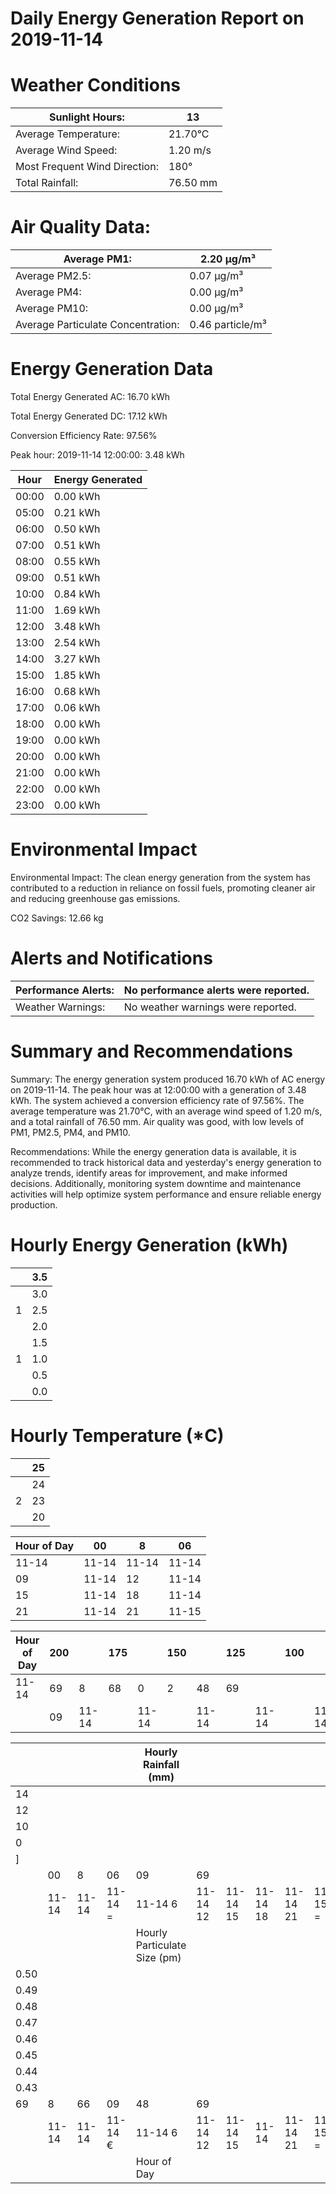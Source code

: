 # Daily Energy Generation Report on 2019-11-14

# Weather Conditions

|Sunlight Hours:|13|
|---|---|
|Average Temperature:|21.70°C|
|Average Wind Speed:|1.20 m/s|
|Most Frequent Wind Direction:|180°|
|Total Rainfall:|76.50 mm|

# Air Quality Data:

|Average PM1:|2.20 μg/m³|
|---|---|
|Average PM2.5:|0.07 μg/m³|
|Average PM4:|0.00 μg/m³|
|Average PM10:|0.00 μg/m³|
|Average Particulate Concentration:|0.46 particle/m³|

# Energy Generation Data

Total Energy Generated AC: 16.70 kWh

Total Energy Generated DC: 17.12 kWh

Conversion Efficiency Rate: 97.56%

Peak hour: 2019-11-14 12:00:00: 3.48 kWh

|Hour|Energy Generated|
|---|---|
|00:00|0.00 kWh|
|05:00|0.21 kWh|
|06:00|0.50 kWh|
|07:00|0.51 kWh|
|08:00|0.55 kWh|
|09:00|0.51 kWh|
|10:00|0.84 kWh|
|11:00|1.69 kWh|
|12:00|3.48 kWh|
|13:00|2.54 kWh|
|14:00|3.27 kWh|
|15:00|1.85 kWh|
|16:00|0.68 kWh|
|17:00|0.06 kWh|
|18:00|0.00 kWh|
|19:00|0.00 kWh|
|20:00|0.00 kWh|
|21:00|0.00 kWh|
|22:00|0.00 kWh|
|23:00|0.00 kWh|

# Environmental Impact

Environmental Impact: The clean energy generation from the system has contributed to a reduction in reliance on fossil fuels, promoting cleaner air and reducing greenhouse gas emissions.

CO2 Savings:
12.66 kg

# Alerts and Notifications

|Performance Alerts:|No performance alerts were reported.|
|---|---|
|Weather Warnings:|No weather warnings were reported.|

# Summary and Recommendations

Summary: The energy generation system produced 16.70 kWh of AC energy on 2019-11-14. The peak hour was at 12:00:00 with a generation of 3.48 kWh. The system achieved a conversion efficiency rate of 97.56%. The average temperature was 21.70°C, with an average wind speed of 1.20 m/s, and a total rainfall of 76.50 mm. Air quality was good, with low levels of PM1, PM2.5, PM4, and PM10.

Recommendations: While the energy generation data is available, it is recommended to track historical data and yesterday's energy generation to analyze trends, identify areas for improvement, and make informed decisions. Additionally, monitoring system downtime and maintenance activities will help optimize system performance and ensure reliable energy production.

# Hourly Energy Generation (kWh)

| |3.5|
|---|---|
| |3.0|
|1|2.5|
| |2.0|
| |1.5|
|1|1.0|
| |0.5|
| |0.0|

# Hourly Temperature (*C)

| |25|
|---|---|
| |24|
|2|23|
| |20|

|Hour of Day|00|8|06|
|---|---|---|---|
|11-14|11-14|11-14|11-14|
|09|11-14|12|11-14|
|15|11-14|18|11-14|
|21|11-14|21|11-15|

|Hour of Day|200| |175| |150| |125| |100| |25| |
|---|---|---|---|---|---|---|---|---|---|---|---|---|
|11-14|69|8|68|0|2|48|69| | | | | |
| |09|11-14| |11-14| |11-14| |11-14| |11-14| |11-15|

| | | | |Hourly Rainfall (mm)| | | | | |
|---|---|---|---|---|---|---|---|---|---|
|14| | | | | | | | | |
|12| | | | | | | | | |
|10| | | | | | | | | |
|0| | | | | | | | | |
|]| | | | | | | | | |
| |00|8|06|09|69| | | | |
| |11-14|11-14|11-14 =|11-14 6|11-14 12|11-14 15|11-14 18|11-14 21|11-15 =|
| | | | |Hourly Particulate Size (pm)| | | | | |
|0.50| | | | | | | | | |
|0.49| | | | | | | | | |
|0.48| | | | | | | | | |
|0.47| | | | | | | | | |
|0.46| | | | | | | | | |
|0.45| | | | | | | | | |
|0.44| | | | | | | | | |
|0.43| | | | | | | | | |
|69|8|66|09|48|69| | | | |
| |11-14|11-14|11-14 €|11-14 6|11-14 12|11-14 15|11-14|11-14 21|11-15 =|
| | | | |Hour of Day| | | | | |